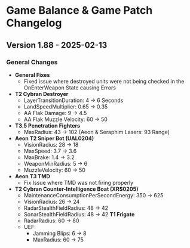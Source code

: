 # Game Balance & Game Patch Changelog

## Version 1.88 - 2025-02-13
### General Changes
- **General Fixes**
    - Fixed issue where destroyed units were not being checked in the OnEnterWeapon State causing Errors
- **T2 Cybran Destroyer**
    - LayerTransitionDuration: 4 -> 6 Seconds
    - LandSpeedMultiplier: 0.65 -> 0.35
    - AA Flak Damage: 9 -> 4.5
    - AA Flak Muzzle Velocity: 60 -> 50
- **T3.5 Penetration Fighters**
    - MaxRadius: 43 -> 102 (Aeon & Seraphim Lasers: 93 Range)
- **Aeon T2 Sniper Bot (UAL0204)**
    - VisionRadius: 28 -> 18
    - MaxSpeed: 3.7 -> 3.6
    - MaxBrake: 1.4 -> 3.2
    - WeaponMinRadius: 5 -> 6
    - MuzzleVelocity: 60 -> 50
- **Aeon T3 TMD**
    - Fix Issue where TMD was not firing properly
- **T2 Cybran Counter-Intelligence Boat (XRS0205)**
    - MaintenanceConsumptionPerSecondEnergy: 350 -> 625
    - VisionRadius: 26 -> 24
    - RadarStealthFieldRadius: 48 -> 42
    - SonarStealthFieldRadius: 48 -> 42
**T1 Frigate**
    - RadarRadius: 60 -> 80
    - UEF:
      - Jamming Blips: 6 -> 8
      - MaxRadius: 60 -> 75
